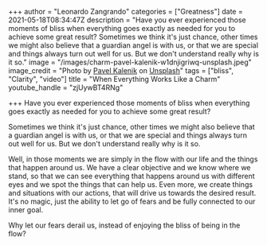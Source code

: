 +++
author = "Leonardo Zangrando"
categories = ["Greatness"]
date = 2021-05-18T08:34:47Z
description = "Have you ever experienced those moments of bliss when everything goes exactly as needed for you to achieve some great result?      Sometimes we think it's just chance, other times we might also believe that a guardian angel is with us, or that we are special and things always turn out well for us. But we don't understand really why is it so."
image = "/images/charm-pavel-kalenik-w1dnjigriwq-unsplash.jpeg"
image_credit = "Photo by [Pavel Kalenik](https://unsplash.com/@pavel_kalenik?utm_source=unsplash&utm_medium=referral&utm_content=creditCopyText) on [Unsplash](https://unsplash.com/s/photos/breakdance?utm_source=unsplash&utm_medium=referral&utm_content=creditCopyText)"
tags = ["bliss", "Clarity", "video"]
title = "When Everything Works Like a Charm"
youtube_handle = "zjUywBT4RNg"

+++
Have you ever experienced those moments of bliss when everything goes exactly as needed for you to achieve some great result?

Sometimes we think it's just chance, other times we might also believe that a guardian angel is with us, or that we are special and things always turn out well for us. But we don't understand really why is it so.

Well, in those moments we are simply in the flow with our life and the things that happen around us. We have a clear objective and we know where we stand, so that we can see everything that happens around us with different eyes and we spot the things that can help us. Even more, we create things and situations with our actions, that will drive us towards the desired result. It's no magic, just the ability to let go of fears and be fully connected to our inner goal.

Why let our fears derail us, instead of enjoying the bliss of being in the flow?

